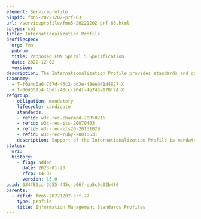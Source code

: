 ```yaml
---
element: Serviceprofile
nispid: fmn5-20221202-prf-63
url: /serviceprofile/fmn5-20221202-prf-63.html
sptype: coi
title: Internationalization Profile
profilespec:
  org: fmn
  pubnum: 
  title: Proposed FMN Spiral 5 Specification
  date: 2022-12-02
  version: 
description: The Internationalization Profile provides standards and guidance for the design and development of content and (web) applications, in a way that ensures it will work well for, or can be easily adapted for, users from any culture, region, or language.
taxonomy:
  - T-f6a4c0a6-787d-43c2-bd3e-48eeb41d4827-X
  - T-06d559b4-1bdf-40cc-904f-4e745a170f24-X
refgroup:
  - obligation: mandatory
    lifecycle: candidate
    standards: 
    - refid: w3c-rec-charmod-20050215
    - refid: w3c-rec-its-20070403
    - refid: w3c-rec-its20-20131029
    - refid: w3c-rec-ruby-20010531
    description: Support of the Internationalization Profile is mandatory for client applications
status:
  uri: 
  history: 
    - flag: added
      date: 2023-01-23
      rfcp: 14-32
      version: 15.0
uuid: 634f83cc-3d55-445c-b06f-ea5c9a02b4f6
parents:
  - refid: fmn5-20221202-prf-27
    type: profile
    title: Information Management Standards Profiles
---
```


